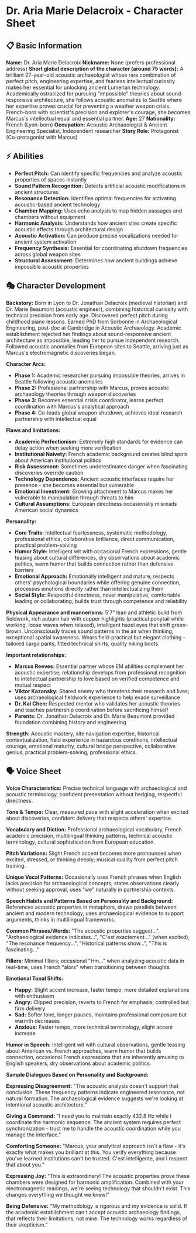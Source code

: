 # Dr. Aria Marie Delacroix - Character Sheet

## 📋 Basic Information
**Name:** Dr. Aria Marie Delacroix
**Nickname:** None (prefers professional address)
**Short global description of the character (around 75 words):** A brilliant 27-year-old acoustic archaeologist whose rare combination of perfect pitch, engineering expertise, and fearless intellectual curiosity makes her essential for unlocking ancient Lumerian technology. Academically ostracized for pursuing "impossible" theories about sound-responsive architecture, she follows acoustic anomalies to Seattle where her expertise proves crucial for preventing a weather weapon crisis. French-born with scientist's precision and explorer's courage, she becomes Marcus's intellectual equal and essential partner.
**Age:** 27
**Nationality:** French (Lyon-born)
**Occupation:** Acoustic Archaeologist & Ancient Engineering Specialist, Independent researcher
**Story Role:** Protagonist (Co-protagonist with Marcus)

## ⚡ Abilities
- **Perfect Pitch:** Can identify specific frequencies and analyze acoustic properties of spaces instantly
- **Sound Pattern Recognition:** Detects artificial acoustic modifications in ancient structures
- **Resonance Detection:** Identifies optimal frequencies for activating acoustic-based ancient technology
- **Chamber Mapping:** Uses echo analysis to map hidden passages and chambers without equipment
- **Harmonic Analysis:** Understands how ancient sites create specific acoustic effects through architectural design
- **Acoustic Activation:** Can produce precise vocalizations needed for ancient system activation
- **Frequency Synthesis:** Essential for coordinating shutdown frequencies across global weapon sites
- **Structural Assessment:** Determines how ancient buildings achieve impossible acoustic properties

## 🎭 Character Development
**Backstory:** Born in Lyon to Dr. Jonathan Delacroix (medieval historian) and Dr. Marie Beaumont (acoustic engineer), combining historical curiosity with technical precision from early age. Discovered perfect pitch during childhood piano lessons. Earned PhD from Sorbonne in Archaeological Engineering, post-doc at Cambridge in Acoustic Archaeology. Academic establishment rejected her findings about sound-responsive ancient architecture as impossible, leading her to pursue independent research. Followed acoustic anomalies from European sites to Seattle, arriving just as Marcus's electromagnetic discoveries began.

**Character Arcs:**
- **Phase 1:** Academic researcher pursuing impossible theories, arrives in Seattle following acoustic anomalies
- **Phase 2:** Professional partnership with Marcus, proves acoustic archaeology theories through weapon discoveries
- **Phase 3:** Becomes essential crisis coordinator, learns perfect coordination with Marcus's analytical approach
- **Phase 4:** Co-leads global weapon shutdown, achieves ideal research partnership with intellectual equal

**Flaws and limitations:**
- **Academic Perfectionism:** Extremely high standards for evidence can delay action when seeking more verification
- **Institutional Naivety:** French academic background creates blind spots about American institutional politics
- **Risk Assessment:** Sometimes underestimates danger when fascinating discoveries override caution
- **Technology Dependence:** Ancient acoustic interfaces require her presence - she becomes essential but vulnerable
- **Emotional Investment:** Growing attachment to Marcus makes her vulnerable to manipulation through threats to him
- **Cultural Assumptions:** European directness occasionally misreads American social dynamics

**Personality:**
- **Core Traits:** Intellectual fearlessness, systematic methodology, professional ethics, collaborative brilliance, direct communication, practical problem-solving
- **Humor Style:** Intelligent wit with occasional French expressions, gentle teasing about cultural differences, dry observations about academic politics, warm humor that builds connection rather than defensive barriers
- **Emotional Approach:** Emotionally intelligent and mature, respects others' psychological boundaries while offering genuine connection, processes emotions directly rather than intellectualizing them
- **Social Style:** Respectful directness, never manipulative, comfortable leading or collaborating, builds trust through competence and reliability

**Physical Appearance and mannerisms:** 5'7" lean and athletic build from fieldwork, rich auburn hair with copper highlights (practical ponytail while working, loose waves when relaxed), intelligent hazel eyes that shift green-brown. Unconsciously traces sound patterns in the air when thinking, exceptional spatial awareness. Wears field-practical but elegant clothing - tailored cargo pants, fitted technical shirts, quality hiking boots.

**Important relationships:**
- **Marcus Reeves:** Essential partner whose EM abilities complement her acoustic expertise; relationship develops from professional recognition to intellectual partnership to love based on verified competence and mutual respect
- **Viktor Kazansky:** Shared enemy who threatens their research and lives; uses archaeological fieldwork experience to help evade surveillance
- **Dr. Kai Chen:** Respected mentor who validates her acoustic theories and teaches partnership coordination before sacrificing himself
- **Parents:** Dr. Jonathan Delacroix and Dr. Marie Beaumont provided foundation combining history and engineering

**Strength:** Acoustic mastery, site navigation expertise, historical contextualization, field experience in hazardous conditions, intellectual courage, emotional maturity, cultural bridge perspective, collaborative genius, practical problem-solving, professional ethics.

## 🗣️ Voice Sheet
**Voice Characteristics:** Precise technical language with archaeological and acoustic terminology, confident presentation without hedging, respectful directness.

**Tone & Tempo:** Clear, measured pace with slight acceleration when excited about discoveries, confident delivery that respects others' expertise.

**Vocabulary and Diction:** Professional archaeological vocabulary, French academic precision, multilingual thinking patterns, technical acoustic terminology, cultural sophistication from European education.

**Pitch Variations:** Slight French accent becomes more pronounced when excited, stressed, or thinking deeply; musical quality from perfect pitch training.

**Unique Vocal Patterns:** Occasionally uses French phrases when English lacks precision for archaeological concepts, states observations clearly without seeking approval, uses "we" naturally in partnership contexts.

**Speech Habits and Patterns Based on Personality and Background:** References acoustic properties in metaphors, draws parallels between ancient and modern technology, uses archaeological evidence to support arguments, thinks in multilingual frameworks.

**Common Phrases/Words:** "The acoustic properties suggest...", "Archaeological evidence indicates...", "C'est exactement..." (when excited), "The resonance frequency...", "Historical patterns show...", "This is fascinating..."

**Fillers:** Minimal fillers; occasional "Hm..." when analyzing acoustic data in real-time, uses French "alors" when transitioning between thoughts.

**Emotional Tonal Shifts:**
- **Happy:** Slight accent increase, faster tempo, more detailed explanations with enthusiasm
- **Angry:** Clipped precision, reverts to French for emphasis, controlled but firm delivery
- **Sad:** Softer tone, longer pauses, maintains professional composure but warmth decreases
- **Anxious:** Faster tempo, more technical terminology, slight accent increase

**Humor in Speech:** Intelligent wit with cultural observations, gentle teasing about American vs. French approaches, warm humor that builds connection, occasional French expressions that are inherently amusing to English speakers, dry observations about academic politics.

**Sample Dialogues Based on Personality and Background:**

**Expressing Disagreement:** "The acoustic analysis doesn't support that conclusion. These frequency patterns indicate engineered resonance, not natural formation. The archaeological evidence suggests we're looking at intentional acoustic architecture."

**Giving a Command:** "I need you to maintain exactly 432.8 Hz while I coordinate the harmonic sequence. The ancient system requires perfect synchronization - trust me to handle the acoustic coordination while you manage the interface."

**Comforting Someone:** "Marcus, your analytical approach isn't a flaw - it's exactly what makes you brilliant at this. You verify everything because you've learned institutions can't be trusted. C'est intelligente, and I respect that about you."

**Expressing Joy:** "This is extraordinary! The acoustic properties prove these chambers were designed for harmonic amplification. Combined with your electromagnetic readings, we're seeing technology that shouldn't exist. This changes everything we thought we knew!"

**Being Defensive:** "My methodology is rigorous and my evidence is solid. If the academic establishment can't accept acoustic archaeology findings, that reflects their limitations, not mine. The technology works regardless of their skepticism."